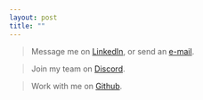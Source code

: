 ```yaml
---
layout: post
title: ""
---
```


> Message me on [LinkedIn](https://www.linkedin.com/in/miraross/ "MiraRoss"), or send an [e-mail](mailto:mira@the-red.team "mira@the-red.team").

>Join my team on [Discord](https://discordapp.com/users/949180571215626282 "cache#5966"). 

>Work with me on [Github](https://github.com/cache-mira "cache-mira"). 
